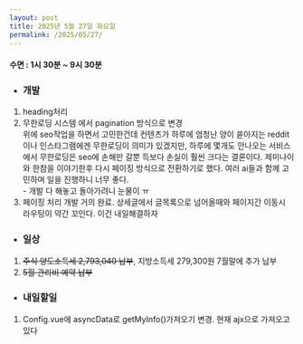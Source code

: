 ```yaml
---
layout: post
title: 2025년 5월 27일 화요일
permalink: /2025/05/27/
---
```

#### 수면 : 1시 30분 ~ 9시 30분
* ### 개발
1. heading처리
1. 무한로딩 시스템 에서 pagination 방식으로 변경<br>위에 seo작업을 하면서 고민한건데 컨텐츠가 하루에 엄청난 양이 쏟아지는 reddit이나 인스타그램에겐 무한로딩이 의미가 있겠지만, 하루에 몇개도 안나오는 서비스에서 무한로딩은 seo에 손해만 갈뿐 득보다 손실이 훨씬 크다는 결론이다. 제미나이와 한참을 이야기한후 다시 페이징 방식으로 전환하기로 했다. 여러 ai들과 함께 고민하며 일을 진행하니 너무 좋다. <br>- 개발 다 해놓고 돌아가려니 눈물이 ㅠ
1. 페이징 처리 개발 거의 완료. 상세글에서 글목록으로 넘어올때와 페이지간 이동시 라우팅이 약간 꼬인다. 이건 내일해결하자


* ### 일상
1. ~~주식 양도소득세 2,793,040 납부~~, 지방소득세 279,300원 7월말에 추가 납부
1. ~~5월 관리비 예약 납부~~

* ### 내일할일
1. Config.vue에 asyncData로 getMyInfo()가져오기 변경. 현재 ajx으로 가져오고 있다